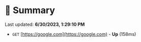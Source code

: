 # 📖 Summary
Last updated: **6/30/2023, 1:29:10 PM**

- `GET` [https://google.com](https://google.com) - **Up** (158ms)
